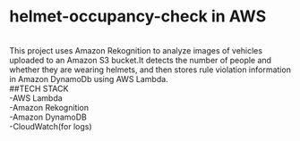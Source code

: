 # helmet-occupancy-check in AWS
<br>
This project uses Amazon Rekognition to analyze images of vehicles uploaded to an Amazon S3 bucket.It detects the number of people and whether they are wearing helmets, and then stores rule violation information in Amazon DynamoDb using AWS Lambda.
<br>
##TECH STACK
<br>
-AWS Lambda
<br>
-Amazon Rekognition
<br>
-Amazon DynamoDB
<br>
-CloudWatch(for logs)
